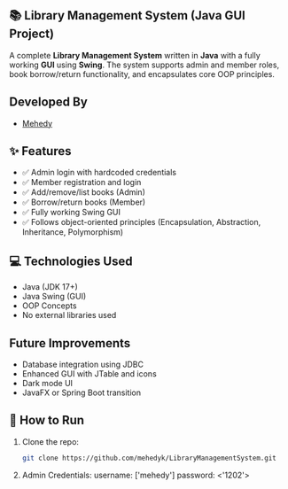 ## 📚 Library Management System (Java GUI Project)

A complete **Library Management System** written in **Java** with a fully working **GUI** using **Swing**. The system supports admin and member roles, book borrow/return functionality, and encapsulates core OOP principles.

## Developed By
- [Mehedy](https://github.com/mehedyk)


## ✨ Features

- ✅ Admin login with hardcoded credentials
- ✅ Member registration and login
- ✅ Add/remove/list books (Admin)
- ✅ Borrow/return books (Member)
- ✅ Fully working Swing GUI
- ✅ Follows object-oriented principles (Encapsulation, Abstraction, Inheritance, Polymorphism)

## 💻 Technologies Used

- Java (JDK 17+)
- Java Swing (GUI)
- OOP Concepts
- No external libraries used

## Future Improvements
- Database integration using JDBC
- Enhanced GUI with JTable and icons
- Dark mode UI
- JavaFX or Spring Boot transition

## 🚀 How to Run

1. Clone the repo:
   ```bash
   git clone https://github.com/mehedyk/LibraryManagementSystem.git
2. Admin Credentials:
   username: ['mehedy']
   password: <'1202'>
